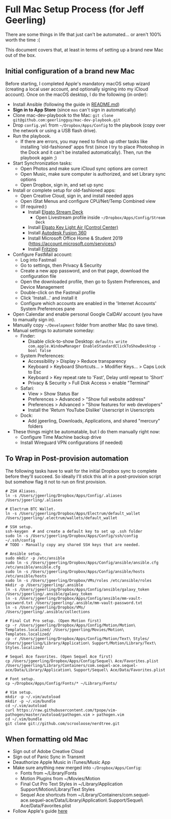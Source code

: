 # Full Mac Setup Process (for Jeff Geerling)

There are some things in life that just can't be automated... or aren't 100% worth the time :(

This document covers that, at least in terms of setting up a brand new Mac out of the box.

## Initial configuration of a brand new Mac

Before starting, I completed Apple's mandatory macOS setup wizard (creating a local user account, and optionally signing into my iCloud account). Once on the macOS desktop, I do the following (in order):

  - Install Ansible (following the guide in [README.md](README.md))
  - **Sign in to App Store** (since `mas` can't sign in automatically)
  - Clone mac-dev-playbook to the Mac: `git clone git@github.com:geerlingguy/mac-dev-playbook.git`
  - Drop `config.yml` from `~/Dropbox/Apps/Config` to the playbook (copy over the network or using a USB flash drive).
  - Run the playbook.
    - If there are errors, you may need to finish up other tasks like installing 'old-fashioned' apps first (since I try to place Photoshop in the Dock and it can't be installed automatically). Then, run the playbook again ;)
  - Start Synchronization tasks:
    - Open Photos and make sure iCloud sync options are correct
    - Open Music, make sure computer is authorized, and set Library sync options
    - Open Dropbox, sign in, and set up sync
  - Install or complete setup for old-fashioned apps:
    - Open Creative Cloud, sign in, and install needed apps
    - Open iStat Menus and configure CPU/Net/Temp Combined view
    - (If required:)
      - Install [Elgato Stream Deck](https://www.elgato.com/en/downloads)
        - Open Livestream profile inside `~/Dropbox/Apps/Config/Stream Deck`
      - Install [Elgato Key Light Air (Control Center)](https://www.elgato.com/en/downloads)
      - Install [Autodesk Fusion 360](https://www.autodesk.com)
      - Install Microsoft Office Home & Student 2019 (https://account.microsoft.com/services/)
      - Install [Fritzing](https://fritzing.org/download/)
  - Configure FastMail account:
    - Log into Fastmail
    - Go to settings, then Privacy & Security
    - Create a new app password, and on that page, download the configuration file
    - Open the downloaded profile, then go to System Preferences, and Device Management
    - Double-click on the Fastmail profile
    - Click 'Install...' and install it
    - Configure which accounts are enabled in the 'Internet Accounts' System Preferences pane
  - Open Calendar and enable personal Google CalDAV account (you have to manually sign in).
  - Manually copy `~/Development` folder from another Mac (to save time).
  - Manual settings to automate someday:
    - Finder:
      - Disable click-to-show Desktop: `defaults write com.apple.WindowManager EnableStandardClickToShowDesktop -bool false`
    - System Preferences:
      - Accessibility > Display > Reduce transparency
      - Keyboard > Keyboard Shortcuts... > Modifier Keys... > Caps Lock to Esc
      - Keyboard > Key repeat rate to 'Fast', Delay until repeat to 'Short'
      - Privacy & Security > Full Disk Access > enable "Terminal"
    - Safari:
      - View > Show Status Bar
      - Preferences > Advanced > "Show full website address"
      - Preferences > Advanced > "Show features for web developers"
      - Install the 'Return YouTube Dislike' Userscript in Userscripts
    - Dock:
      - Add jgeerling, Downloads, Applications, and shared "mercury" folders
  - These things might be automatable, but I do them manually right now:
    - Configure Time Machine backup drive
    - Install Wireguard VPN configurations (if needed)

## To Wrap in Post-provision automation

The following tasks have to wait for the initial Dropbox sync to complete before they'll succeed. So ideally I'll stick this all in a post-provision script but somehow flag it not to run on first provision.

```
# ZSH Aliases.
ln -s /Users/jgeerling/Dropbox/Apps/Config/.aliases /Users/jgeerling/.aliases

# Electrum BTC Wallet.
ln -s /Users/jgeerling/Dropbox/Apps/Electrum/default_wallet /Users/jgeerling/.electrum/wallets/default_wallet

# SSH setup.
ssh-keygen  # and create a default key to set up .ssh folder
sudo ln -s /Users/jgeerling/Dropbox/Apps/Config/ssh/config ~/.ssh/config
# TODO - Manually copy any shared SSH keys that are needed.

# Ansible setup.
sudo mkdir -p /etc/ansible
sudo ln -s /Users/jgeerling/Dropbox/Apps/Config/ansible/ansible.cfg /etc/ansible/ansible.cfg
sudo ln -s /Users/jgeerling/Dropbox/Apps/Config/ansible/hosts /etc/ansible/hosts
sudo ln -s /Users/jgeerling/Dropbox/VMs/roles /etc/ansible/roles
mkdir -p /Users/jgeerling/.ansible
ln -s /Users/jgeerling/Dropbox/Apps/Config/ansible/galaxy_token /Users/jgeerling/.ansible/galaxy_token
ln -s /Users/jgeerling/Dropbox/Apps/Config/ansible/mm-vault-password.txt /Users/jgeerling/.ansible/mm-vault-password.txt
ln -s /Users/jgeerling/Dropbox/VMs/ /Users/jgeerling/.ansible/collections

# Final Cut Pro setup. (Open Motion first)
cp -r /Users/jgeerling/Dropbox/Apps/Config/Motion/Motion\ Templates.localized/ /Users/jgeerling/Movies/Motion\ Templates.localized/
cp -r /Users/jgeerling/Dropbox/Apps/Config/Motion/Text\ Styles/ /Users/jgeerling/Library/Application\ Support/Motion/Library/Text\ Styles.localized/

# Sequel Ace favorites. (Open Sequel Ace first)
cp /Users/jgeerling/Dropbox/Apps/Config/Sequel\ Ace/Favorites.plist /Users/jgeerling/Library/Containers/com.sequel-ace.sequel-ace/Data/Library/Application\ Support/Sequel\ Ace/Data/Favorites.plist

# Font setup.
cp ~/Dropbox/Apps/Config/Fonts/* ~/Library/Fonts/

# Vim setup.
mkdir -p ~/.vim/autoload
mkdir -p ~/.vim/bundle
cd ~/.vim/autoload
curl https://raw.githubusercontent.com/tpope/vim-pathogen/master/autoload/pathogen.vim > pathogen.vim
cd ~/.vim/bundle
git clone git://github.com/scrooloose/nerdtree.git
```

## When formatting old Mac

  - Sign out of Adobe Creative Cloud
  - Sign out of Panic Sync in Transmit
  - Deauthorize Apple Music in iTunes/Music App
  - Make sure anything new merged into `~/Dropbox/Apps/Config`:
    - Fonts from ~/Library/Fonts
    - Motion Plugins from ~/Movies/Motion
    - Final Cut Pro Text Styles in ~/Library/Application Support/Motion/Library/Text Styles
    - Sequel Ace shortcuts from ~/Library/Containers/com.sequel-ace.sequel-ace/Data/Library/Application\ Support/Sequel\ Ace/Data/Favorites.plist
  - Follow Apple's guide [here](https://support.apple.com/en-au/HT212749)
